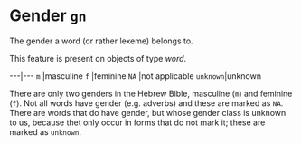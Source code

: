 # Gender `gn`


The gender a word (or rather lexeme) belongs to.

This feature is present on objects of type *word*.

---|---
`m`      |masculine
`f`      |feminine
`NA`     |not applicable
`unknown`|unknown

There are only two genders in the Hebrew Bible, masculine (`m`) and feminine (`f`).
Not all words have gender (e.g. adverbs) and these are marked as `NA`.
There are words that do have gender, but whose gender class is unknown to us,
because thet only occur in forms that do not mark it;
these are marked as `unknown`.
